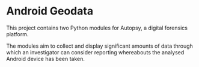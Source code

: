 # Android Geodata

This project contains two Python modules for Autopsy, a digital forensics platform.

The modules aim to collect and display significant amounts of data through which an investigator can consider reporting whereabouts the analysed Android device has been taken. 
